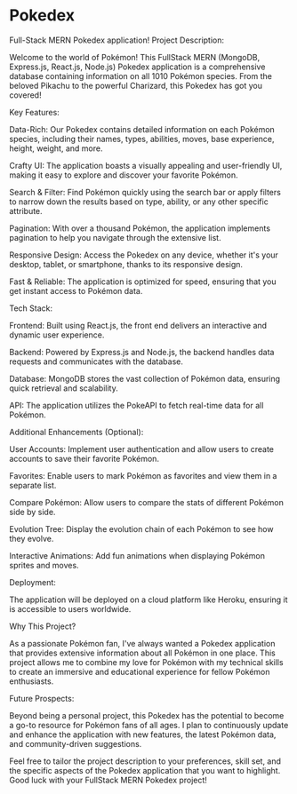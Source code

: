 # Pokedex
Full-Stack MERN Pokedex application!
Project Description:

Welcome to the world of Pokémon! This FullStack MERN (MongoDB, Express.js, React.js, Node.js) Pokedex application is a comprehensive database containing information on all 1010 Pokémon species. From the beloved Pikachu to the powerful Charizard, this Pokedex has got you covered!

Key Features:

Data-Rich: Our Pokedex contains detailed information on each Pokémon species, including their names, types, abilities, moves, base experience, height, weight, and more.

Crafty UI: The application boasts a visually appealing and user-friendly UI, making it easy to explore and discover your favorite Pokémon.

Search & Filter: Find Pokémon quickly using the search bar or apply filters to narrow down the results based on type, ability, or any other specific attribute.

Pagination: With over a thousand Pokémon, the application implements pagination to help you navigate through the extensive list.

Responsive Design: Access the Pokedex on any device, whether it's your desktop, tablet, or smartphone, thanks to its responsive design.

Fast & Reliable: The application is optimized for speed, ensuring that you get instant access to Pokémon data.

Tech Stack:

Frontend: Built using React.js, the front end delivers an interactive and dynamic user experience.

Backend: Powered by Express.js and Node.js, the backend handles data requests and communicates with the database.

Database: MongoDB stores the vast collection of Pokémon data, ensuring quick retrieval and scalability.

API: The application utilizes the PokeAPI to fetch real-time data for all Pokémon.

Additional Enhancements (Optional):

User Accounts: Implement user authentication and allow users to create accounts to save their favorite Pokémon.

Favorites: Enable users to mark Pokémon as favorites and view them in a separate list.

Compare Pokémon: Allow users to compare the stats of different Pokémon side by side.

Evolution Tree: Display the evolution chain of each Pokémon to see how they evolve.

Interactive Animations: Add fun animations when displaying Pokémon sprites and moves.

Deployment:

The application will be deployed on a cloud platform like Heroku, ensuring it is accessible to users worldwide.

Why This Project?

As a passionate Pokémon fan, I've always wanted a Pokedex application that provides extensive information about all Pokémon in one place. This project allows me to combine my love for Pokémon with my technical skills to create an immersive and educational experience for fellow Pokémon enthusiasts.

Future Prospects:

Beyond being a personal project, this Pokedex has the potential to become a go-to resource for Pokémon fans of all ages. I plan to continuously update and enhance the application with new features, the latest Pokémon data, and community-driven suggestions.

Feel free to tailor the project description to your preferences, skill set, and the specific aspects of the Pokedex application that you want to highlight. Good luck with your FullStack MERN Pokedex project!
